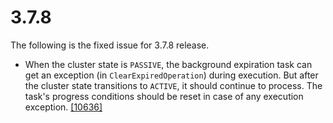 
# 3.7.8

The following is the fixed issue for 3.7.8 release.

- When the cluster state is `PASSIVE`, the background expiration task can get an exception (in `ClearExpiredOperation`) during execution. But after the cluster state transitions to `ACTIVE`, it should continue to process. The task's progress conditions should be reset in case of any execution exception. <a href="https://github.com/hazelcast/hazelcast/pull/10636" target="_blank">[10636]</a>
